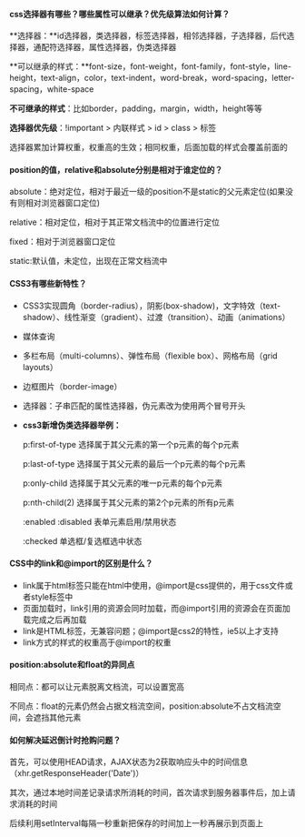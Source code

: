 #### css选择器有哪些？哪些属性可以继承？优先级算法如何计算？

**选择器：**id选择器，类选择器，标签选择器，相邻选择器，子选择器，后代选择器，通配符选择器，属性选择器，伪类选择器

**可以继承的样式：**font-size，font-weight，font-family，font-style，line-height，text-align，color，text-indent，word-break，word-spacing，letter-spacing，white-space

**不可继承的样式**：比如border，padding，margin，width，height等等

**选择器优先级**：!important > 内联样式 >  id > class > 标签

选择器累加计算权重，权重高的生效；相同权重，后面加载的样式会覆盖前面的



#### position的值，relative和absolute分别是相对于谁定位的？

absolute：绝对定位，相对于最近一级的position不是static的父元素定位(如果没有则相对浏览器窗口定位)

relative：相对定位，相对于其正常文档流中的位置进行定位

fixed：相对于浏览器窗口定位

static:默认值，未定位，出现在正常文档流中



#### CSS3有哪些新特性？

+ CSS3实现圆角（border-radius），阴影(box-shadow)，文字特效（text-shadow）、线性渐变（gradient）、过渡（transition）、动画（animations）
+ 媒体查询

+ 多栏布局（multi-columns）、弹性布局（flexible box）、网格布局（grid layouts）

+ 边框图片（border-image）

+ 选择器：子串匹配的属性选择器，伪元素改为使用两个冒号开头

+ **css3新增伪类选择器举例：**

  p:first-of-type 选择属于其父元素的第一个p元素的每个p元素

  p:last-of-type 选择属于其父元素的最后一个p元素的每个p元素

  p:only-child 选择属于其父元素的唯一p元素的每个p元素

  p:nth-child(2) 选择属于其父元素的第2个p元素的所有p元素

  :enabled :disabled 表单元素启用/禁用状态

  :checked 单选框/复选框选中状态

#### CSS中的link和@import的区别是什么？

+ link属于html标签只能在html中使用，@import是css提供的，用于css文件或者style标签中
+ 页面加载时，link引用的资源会同时加载，而@import引用的资源会在页面加载完成之后再加载
+ link是HTML标签，无兼容问题；@import是css2的特性，ie5以上才支持
+ link方式的样式的权重高于@import的权重



#### position:absolute和float的异同点

相同点：都可以让元素脱离文档流，可以设置宽高

不同点：float的元素仍然会占据文档流空间，position:absolute不占文档流空间，会遮挡其他元素



#### 如何解决延迟倒计时抢购问题？

首先，可以使用HEAD请求，AJAX状态为2获取响应头中的时间信息（xhr.getResponseHeader('Date')）

其次，通过本地时间差记录请求所消耗的时间，首次请求到服务器事件后，加上请求消耗的时间

后续利用setInterval每隔一秒重新把保存的时间加上一秒再展示到页面上

